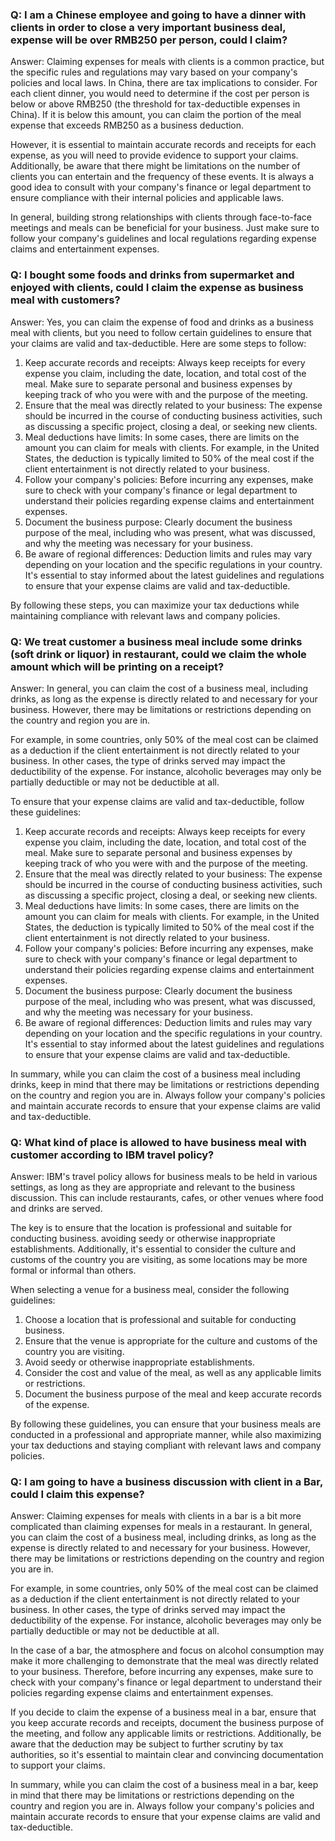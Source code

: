 ### Q: I am a Chinese employee and going to have a dinner with clients in order to close a very important business deal, expense will be over RMB250 per person, could I claim?


Answer: Claiming expenses for meals with clients is a common practice, but the specific rules and regulations may vary based on your company's policies and local laws. In China, there are tax implications to consider. For each client dinner, you would need to determine if the cost per person is below or above RMB250 (the threshold for tax-deductible expenses in China). If it is below this amount, you can claim the portion of the meal expense that exceeds RMB250 as a business deduction.

However, it is essential to maintain accurate records and receipts for each expense, as you will need to provide evidence to support your claims. Additionally, be aware that there might be limitations on the number of clients you can entertain and the frequency of these events. It is always a good idea to consult with your company's finance or legal department to ensure compliance with their internal policies and applicable laws.

In general, building strong relationships with clients through face-to-face meetings and meals can be beneficial for your business. Just make sure to follow your company's guidelines and local regulations regarding expense claims and entertainment expenses.

### Q: I bought some foods and drinks from supermarket and enjoyed with clients, could I claim the expense as business meal with customers?

Answer: Yes, you can claim the expense of food and drinks as a business meal with clients, but you need to follow certain guidelines to ensure that your claims are valid and tax-deductible. Here are some steps to follow:

1. Keep accurate records and receipts: Always keep receipts for every expense you claim, including the date, location, and total cost of the meal. Make sure to separate personal and business expenses by keeping track of who you were with and the purpose of the meeting.
2. Ensure that the meal was directly related to your business: The expense should be incurred in the course of conducting business activities, such as discussing a specific project, closing a deal, or seeking new clients.
3. Meal deductions have limits: In some cases, there are limits on the amount you can claim for meals with clients. For example, in the United States, the deduction is typically limited to 50% of the meal cost if the client entertainment is not directly related to your business.
4. Follow your company's policies: Before incurring any expenses, make sure to check with your company's finance or legal department to understand their policies regarding expense claims and entertainment expenses.
5. Document the business purpose: Clearly document the business purpose of the meal, including who was present, what was discussed, and why the meeting was necessary for your business.
6. Be aware of regional differences: Deduction limits and rules may vary depending on your location and the specific regulations in your country. It's essential to stay informed about the latest guidelines and regulations to ensure that your expense claims are valid and tax-deductible.

By following these steps, you can maximize your tax deductions while maintaining compliance with relevant laws and company policies.

### Q: We treat customer a business meal include some drinks (soft drink or liquor) in restaurant, could we claim the whole amount which will be printing on a receipt?


Answer: In general, you can claim the cost of a business meal, including drinks, as long as the expense is directly related to and necessary for your business. However, there may be limitations or restrictions depending on the country and region you are in.

For example, in some countries, only 50% of the meal cost can be claimed as a deduction if the client entertainment is not directly related to your business. In other cases, the type of drinks served may impact the deductibility of the expense. For instance, alcoholic beverages may only be partially deductible or may not be deductible at all.

To ensure that your expense claims are valid and tax-deductible, follow these guidelines:

1. Keep accurate records and receipts: Always keep receipts for every expense you claim, including the date, location, and total cost of the meal. Make sure to separate personal and business expenses by keeping track of who you were with and the purpose of the meeting.
2. Ensure that the meal was directly related to your business: The expense should be incurred in the course of conducting business activities, such as discussing a specific project, closing a deal, or seeking new clients.
3. Meal deductions have limits: In some cases, there are limits on the amount you can claim for meals with clients. For example, in the United States, the deduction is typically limited to 50% of the meal cost if the client entertainment is not directly related to your business.
4. Follow your company's policies: Before incurring any expenses, make sure to check with your company's finance or legal department to understand their policies regarding expense claims and entertainment expenses.
5. Document the business purpose: Clearly document the business purpose of the meal, including who was present, what was discussed, and why the meeting was necessary for your business.
6. Be aware of regional differences: Deduction limits and rules may vary depending on your location and the specific regulations in your country. It's essential to stay informed about the latest guidelines and regulations to ensure that your expense claims are valid and tax-deductible.

In summary, while you can claim the cost of a business meal including drinks, keep in mind that there may be limitations or restrictions depending on the country and region you are in. Always follow your company's policies and maintain accurate records to ensure that your expense claims are valid and tax-deductible.

### Q: What kind of place is allowed to have business meal with customer according to IBM travel policy?

Answer: IBM's travel policy allows for business meals to be held in various settings, as long as they are appropriate and relevant to the business discussion. This can include restaurants, cafes, or other venues where food and drinks are served.

The key is to ensure that the location is professional and suitable for conducting business. avoiding seedy or otherwise inappropriate establishments. Additionally, it's essential to consider the culture and customs of the country you are visiting, as some locations may be more formal or informal than others.

When selecting a venue for a business meal, consider the following guidelines:

1. Choose a location that is professional and suitable for conducting business.
2. Ensure that the venue is appropriate for the culture and customs of the country you are visiting.
3. Avoid seedy or otherwise inappropriate establishments.
4. Consider the cost and value of the meal, as well as any applicable limits or restrictions.
5. Document the business purpose of the meal and keep accurate records of the expense.

By following these guidelines, you can ensure that your business meals are conducted in a professional and appropriate manner, while also maximizing your tax deductions and staying compliant with relevant laws and company policies.

### Q: I am going to have a business discussion with client in a Bar, could I claim this expense?

Answer: Claiming expenses for meals with clients in a bar is a bit more complicated than claiming expenses for meals in a restaurant. In general, you can claim the cost of a business meal, including drinks, as long as the expense is directly related to and necessary for your business. However, there may be limitations or restrictions depending on the country and region you are in.

For example, in some countries, only 50% of the meal cost can be claimed as a deduction if the client entertainment is not directly related to your business. In other cases, the type of drinks served may impact the deductibility of the expense. For instance, alcoholic beverages may only be partially deductible or may not be deductible at all.

In the case of a bar, the atmosphere and focus on alcohol consumption may make it more challenging to demonstrate that the meal was directly related to your business. Therefore, before incurring any expenses, make sure to check with your company's finance or legal department to understand their policies regarding expense claims and entertainment expenses.

If you decide to claim the expense of a business meal in a bar, ensure that you keep accurate records and receipts, document the business purpose of the meeting, and follow any applicable limits or restrictions. Additionally, be aware that the deduction may be subject to further scrutiny by tax authorities, so it's essential to maintain clear and convincing documentation to support your claims.

In summary, while you can claim the cost of a business meal in a bar, keep in mind that there may be limitations or restrictions depending on the country and region you are in. Always follow your company's policies and maintain accurate records to ensure that your expense claims are valid and tax-deductible.

